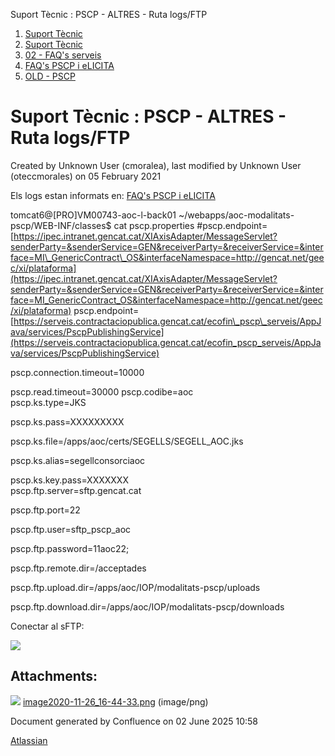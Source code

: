 Suport Tècnic : PSCP - ALTRES - Ruta logs/FTP  

1.  [Suport Tècnic](index.md)
2.  [Suport Tècnic](13893782.md)
3.  [02 - FAQ's serveis](26313393.md)
4.  [FAQ's PSCP i eLICITA](28705587.md)
5.  [OLD - PSCP](OLD---PSCP_93356826.md)

Suport Tècnic : PSCP - ALTRES - Ruta logs/FTP
=============================================

Created by Unknown User (cmoralea), last modified by Unknown User (oteccmorales) on 05 February 2021

Els logs estan informats en: [FAQ's PSCP i eLICITA](28705587.md)

  
tomcat6@\[PRO\]VM00743-aoc-l-back01 ~/webapps/aoc-modalitats-pscp/WEB-INF/classes$ cat pscp.properties #pscp.endpoint=[https://ipec.intranet.gencat.cat/XIAxisAdapter/MessageServlet?senderParty=&senderService=GEN&receiverParty=&receiverService=&interface=MI\_GenericContract\_OS&interfaceNamespace=http://gencat.net/geec/xi/plataforma](https://ipec.intranet.gencat.cat/XIAxisAdapter/MessageServlet?senderParty=&senderService=GEN&receiverParty=&receiverService=&interface=MI_GenericContract_OS&interfaceNamespace=http://gencat.net/geec/xi/plataforma) pscp.endpoint=[https://serveis.contractaciopublica.gencat.cat/ecofin\_pscp\_serveis/AppJava/services/PscpPublishingService](https://serveis.contractaciopublica.gencat.cat/ecofin_pscp_serveis/AppJava/services/PscpPublishingService)

pscp.connection.timeout=10000

pscp.read.timeout=30000 pscp.codibe=aoc  
pscp.ks.type=JKS

pscp.ks.pass=XXXXXXXXX

pscp.ks.file=/apps/aoc/certs/SEGELLS/SEGELL\_AOC.jks

pscp.ks.alias=segellconsorciaoc

pscp.ks.key.pass=XXXXXXX  
pscp.ftp.server=sftp.gencat.cat

pscp.ftp.port=22

pscp.ftp.user=sftp\_pscp\_aoc

pscp.ftp.password=11aoc22;

pscp.ftp.remote.dir=/acceptades

pscp.ftp.upload.dir=/apps/aoc/IOP/modalitats-pscp/uploads

pscp.ftp.download.dir=/apps/aoc/IOP/modalitats-pscp/downloads

  

Conectar al sFTP:

![](attachments/26313471/41520035.png)

  

Attachments:
------------

![](images/icons/bullet_blue.gif) [image2020-11-26\_16-44-33.png](attachments/26313471/41520035.png) (image/png)  

Document generated by Confluence on 02 June 2025 10:58

[Atlassian](http://www.atlassian.com/)